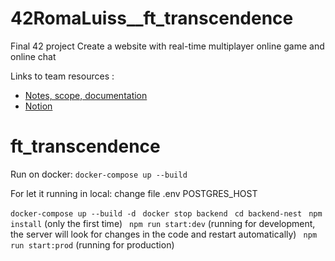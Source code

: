 # 42RomaLuiss__ft_transcendence
Final 42 project 
Create a website with real-time multiplayer online game and online chat

Links to team resources :  
- [Notes, scope, documentation](https://docs.google.com/document/d/1iVzydO9ddOBO0K5R5PnRqfjk7vo0vF1s-J6WsYeJJWE/edit?usp=sharing)
- [Notion](https://www.notion.so/42-ft-transcendence/4644276802fa46fcbba8f6be900c2972?v=cba097541aaf4a14abe5997047a5a352&pvs=4)
# ft_transcendence

Run on docker:
``` docker-compose up --build ```

For let it running in local:
change file .env POSTGRES_HOST


``` docker-compose up --build -d ```
``` docker stop backend```
``` cd backend-nest```
``` npm install``` (only the first time)
``` npm run start:dev``` (running for development, the server will look for changes in the code and restart automatically)
``` npm run start:prod``` (running for production)

